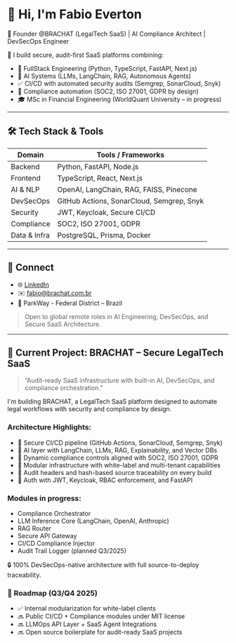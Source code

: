# 👋 Hi, I'm Fabio Everton

🎯 Founder @BRACHAT (LegalTech SaaS) | AI Compliance Architect | DevSecOps Engineer

🔐 I build secure, audit-first SaaS platforms combining:

- 🔧 FullStack Engineering (Python, TypeScript, FastAPI, Next.js)
- 🤖 AI Systems (LLMs, LangChain, RAG, Autonomous Agents)
- ✅ CI/CD with automated security audits (Semgrep, SonarCloud, Snyk)
- 📜 Compliance automation (SOC2, ISO 27001, GDPR by design)
- 🎓 MSc in Financial Engineering (WorldQuant University – in progress)

---

## 🛠️ Tech Stack & Tools

| Domain        | Tools / Frameworks                             |
|---------------|------------------------------------------------|
| Backend       | Python, FastAPI, Node.js                       |
| Frontend      | TypeScript, React, Next.js                     |
| AI & NLP      | OpenAI, LangChain, RAG, FAISS, Pinecone        |
| DevSecOps     | GitHub Actions, SonarCloud, Semgrep, Snyk      |
| Security      | JWT, Keycloak, Secure CI/CD                    |
| Compliance    | SOC2, ISO 27001, GDPR                          |
| Data & Infra  | PostgreSQL, Prisma, Docker                     |

---

## 🔗 Connect

- 🌐 [LinkedIn](https://linkedin.com/in/fabio-everton)
- ✉️ fabio@brachat.com.br
- 📍 ParkWay - Federal District – Brazil

> Open to global remote roles in AI Engineering, DevSecOps, and Secure SaaS Architecture.

---

## 🧩 Current Project: BRACHAT – Secure LegalTech SaaS

> “Audit-ready SaaS infrastructure with built-in AI, DevSecOps, and compliance orchestration.”

I'm building BRACHAT, a LegalTech SaaS platform designed to automate legal workflows with security and compliance by design.

### Architecture Highlights:

- 🔐 Secure CI/CD pipeline (GitHub Actions, SonarCloud, Semgrep, Snyk)
- 🧠 AI layer with LangChain, LLMs, RAG, Explainability, and Vector DBs
- 📜 Dynamic compliance controls aligned with SOC2, ISO 27001, GDPR
- 🧩 Modular infrastructure with white-label and multi-tenant capabilities
- 🧾 Audit headers and hash-based source traceability on every build
- 🔑 Auth with JWT, Keycloak, RBAC enforcement, and FastAPI

### Modules in progress:

- Compliance Orchestrator
- LLM Inference Core (LangChain, OpenAI, Anthropic)
- RAG Router
- Secure API Gateway
- CI/CD Compliance Injector
- Audit Trail Logger (planned Q3/2025)

🔒 100% DevSecOps-native architecture with full source-to-deploy traceability.

### 🧭 Roadmap (Q3/Q4 2025)

- ✅ Internal modularization for white-label clients
- 🔜 Public CI/CD + Compliance modules under MIT license
- 🔜 LLMOps API Layer + SaaS Agent Integrations
- 🔜 Open source boilerplate for audit-ready SaaS projects

